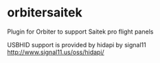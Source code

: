 orbitersaitek
=============

Plugin for Orbiter to support Saitek pro flight panels


USBHID support is provided by hidapi by signal11
http://www.signal11.us/oss/hidapi/